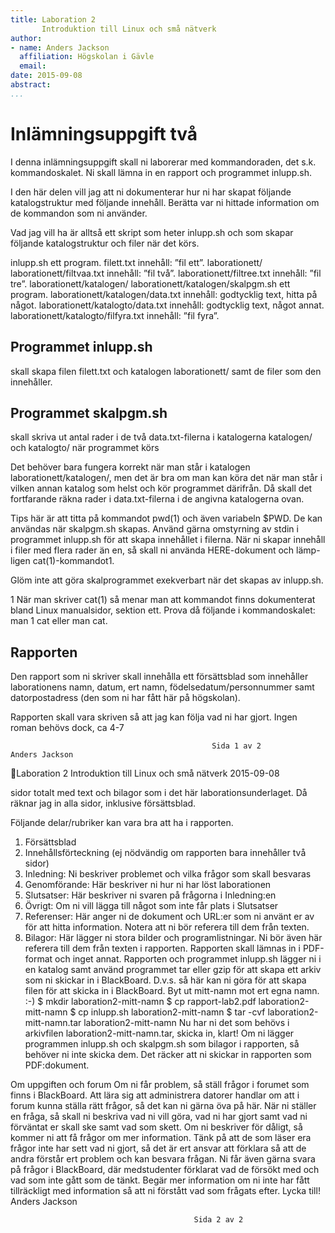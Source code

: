 ```yaml
---
title: Laboration 2
       Introduktion till Linux och små nätverk
author:
- name: Anders Jackson
  affiliation: Högskolan i Gävle
  email: 
date: 2015-09-08
abstract: 
...
```



Inlämningsuppgift två
================================================================================

I denna inlämningsuppgift skall ni laborerar med kommandoraden, det s.k. kommandoskalet. 
Ni skall lämna in en rapport och programmet inlupp.sh.

I den här delen vill jag att ni dokumenterar hur ni har skapat följande katalogstruktur med följande
innehåll. Berätta var ni hittade information om de kommandon som ni använder.

Vad jag vill ha är alltså ett skript som heter inlupp.sh och som skapar följande katalogstruktur och filer när det körs.

inlupp.sh                               ett program.
filett.txt                              innehåll: ”fil ett”.
laborationett/
laborationett/filtvaa.txt               innehåll: ”fil två”.
laborationett/filtree.txt               innehåll: ”fil tre”.
laborationett/katalogen/
laborationett/katalogen/skalpgm.sh      ett program.
laborationett/katalogen/data.txt        innehåll: godtycklig text, hitta på något.
laborationett/katalogto/data.txt        innehåll: godtycklig text, något annat.
laborationett/katalogto/filfyra.txt     innehåll: ”fil fyra”.

## Programmet inlupp.sh 
skall skapa filen filett.txt och katalogen laborationett/ samt de filer som den innehåller.

## Programmet skalpgm.sh 
skall skriva ut antal rader i de två data.txt-filerna i katalogerna katalogen/ och katalogto/ när programmet körs

Det behöver bara fungera korrekt när man står i katalogen laborationett/katalogen/, men det är bra om man kan köra
det när man står i vilken annan katalog som helst och kör programmet därifrån. Då skall det
fortfarande räkna rader i data.txt-filerna i de angivna katalogerna ovan. 

Tips här är att titta på kommandot pwd(1) och även variabeln $PWD. De kan användas när skalpgm.sh skapas.
Använd gärna omstyrning av stdin i programmet inlupp.sh för att skapa innehållet i filerna.
När ni skapar innehåll i filer med flera rader än en, så skall ni använda HERE-dokument och lämp- ligen cat(1)-kommandot1.

Glöm inte att göra skalprogrammet exekverbart när det skapas av inlupp.sh.


1   När man skriver cat(1) så menar man att kommandot finns dokumenterat bland Linux manualsidor, sektion ett.
    Prova då följande i kommandoskalet: man 1 cat eller man cat.


Rapporten
--------------------------------------------------------------------------------
Den rapport som ni skriver skall innehålla ett försättsblad som innehåller laborationens namn,
datum, ert namn, födelsedatum/personnummer samt datorpostadress (den som ni har fått här på
högskolan).

Rapporten skall vara skriven så att jag kan följa vad ni har gjort. Ingen roman behövs dock, ca 4-7


                                                 Sida 1 av 2                                  Anders Jackson
Laboration 2                   Introduktion till Linux och små nätverk                     2015-09-08

sidor totalt med text och bilagor som i det här laborationsunderlaget. Då räknar jag in alla sidor,
inklusive försättsblad.

Följande delar/rubriker kan vara bra att ha i rapporten.
   1. Försättsblad
   2. Innehållsförteckning (ej nödvändig om rapporten bara innehåller två sidor)
   3. Inledning: Ni beskriver problemet och vilka frågor som skall besvaras
   4. Genomförande: Här beskriver ni hur ni har löst laborationen
   5. Slutsatser: Här beskriver ni svaren på frågorna i Inledning:en
   6. Övrigt: Om ni vill lägga till något som inte får plats i Slutsatser
   7. Referenser: Här anger ni de dokument och URL:er som ni använt er av för att hitta
      information. Notera att ni bör referera till dem från texten.
   8. Bilagor: Här lägger ni stora bilder och programlistningar. Ni bör även här referera till dem
      från texten i rapporten.
Rapporten skall lämnas in i PDF-format och inget annat. Rapporten och programmet inlupp.sh
lägger ni i en katalog samt använd programmet tar eller gzip för att skapa ett arkiv som ni skickar
in i BlackBoard. D.v.s. så här kan ni göra för att skapa filen för att skicka in i BlackBoard. Byt ut
mitt-namn mot ert egna namn. :-)
    $   mkdir laboration2-mitt-namn
    $   cp rapport-lab2.pdf laboration2-mitt-namn
    $   cp inlupp.sh laboration2-mitt-namn
    $   tar -cvf laboration2-mitt-namn.tar laboration2-mitt-namn
Nu har ni det som behövs i arkivfilen laboration2-mitt-namn.tar, skicka in, klart!
Om ni lägger programmen inlupp.sh och skalpgm.sh som bilagor i rapporten, så behöver ni
inte skicka dem. Det räcker att ni skickar in rapporten som PDF:dokument.

Om uppgiften och forum
Om ni får problem, så ställ frågor i forumet som finns i BlackBoard. Att lära sig att administrera
datorer handlar om att i forum kunna ställa rätt frågor, så det kan ni gärna öva på här.
När ni ställer en fråga, så skall ni beskriva vad ni vill göra, vad ni har gjort samt vad ni förväntat
er skall ske samt vad som skett. Om ni beskriver för dåligt, så kommer ni att få frågor om mer
information. Tänk på att de som läser era frågor inte har sett vad ni gjort, så det är ert ansvar
att förklara så att de andra förstår ert problem och kan besvara frågan.
Ni får även gärna svara på frågor i BlackBoard, där medstudenter förklarat vad de försökt med och
vad som inte gått som de tänkt. Begär mer information om ni inte har fått tillräckligt med
information så att ni förstått vad som frågats efter.
Lycka till!
Anders Jackson


                                             Sida 2 av 2                               

